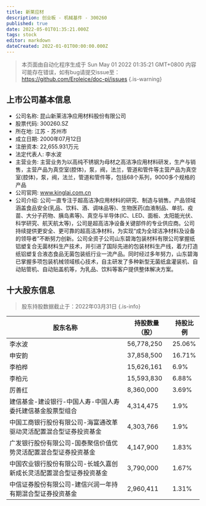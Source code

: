 ```yaml
---
title: 新莱应材
description: 创业板 - 机械基件 - 300260
published: true
date: 2022-05-01T01:35:21.000Z
tags: stock
editor: markdown
dateCreated: 2022-01-01T00:00:00.000Z
---
```


> 本页面由自动化程序生成于 Sun May 01 2022 01:35:21 GMT+0800
> 内容可能存在错误，如有bug请提交issue至：https://github.com/Eroleice/doc-pi/issues
{.is-warning}

## 上市公司基本信息
- 公司名称: 昆山新莱洁净应用材料股份有限公司
- 股票代码: 300260.SZ
- 所在地: 江苏 - 苏州市
- 成立日期: 2000年07月12日
- 注册资本: 22,655.931万元
- 法定代表人: 李水波
- 主营业务: 主营业务为以高纯不锈钢为母材之高洁净应用材料研发，生产与销售，主营产品为真空室(腔体)，泵，阀，法兰，管道和管件等主营产品为真空室(腔体)，泵，阀，法兰，管道和管件等，包括68个系列，9000多个规格的产品
- 公司官网: www.kinglai.com.cn
- 公司介绍: 公司一直专注于超高洁净应用材料的研究、制造与销售。产品领域涵盖食品安全(乳品、饮料、酒、调味品等)、生物医药(血液制品、单抗、疫苗、大分子药物、胰岛素等)、真空与半导体(IC、LED、面板、太阳能光伏、科学研究、航天航太等)，公司是超高洁净设备关键部件的专业供应商。公司持续提供更安全、更可靠的超高洁净材料，为实现“成为全球洁净材料及设备的领导者”不断努力创新。公司全资子公司山东碧海包装材料有限公司掌握纸铝塑复合无菌材料生产技术，并引进了国际先进的包装材料生产线，着力打造纸铝塑复合液态食品无菌包装纸行业一流产品。同时经过多年努力，山东碧海已掌握多项包装机械领域核心技术，自主研发了多种新型无菌纸盒灌装机、自动贴管机、自动贴盖机等，为乳品、饮料等客户提供整体解决方案。


## 十大股东信息
> 股东持股数据截止于：2022年03月31日
{.is-info}

| 股东名称 | 持股数量（股） | 持股比例 |
| --- | --- | --- |
| 李水波 | 56,778,250 | 25.06% |
| 申安韵 | 37,858,500 | 16.71% |
| 李柏桦 | 15,626,161 | 6.9% |
| 李柏元 | 15,593,830 | 6.88% |
| 厉善红 | 8,360,000 | 3.69% |
| 建信基金-建设银行-中国人寿-中国人寿委托建信基金股票型组合 | 4,314,475 | 1.9% |
| 中国工商银行股份有限公司-海富通改革驱动灵活配置混合型证券投资基金 | 4,303,766 | 1.9% |
| 广发银行股份有限公司-国泰聚信价值优势灵活配置混合型证券投资基金 | 4,147,900 | 1.83% |
| 中国农业银行股份有限公司-长城久嘉创新成长灵活配置混合型证券投资基金 | 3,790,000 | 1.67% |
| 中信证券股份有限公司-建信兴润一年持有期混合型证券投资基金 | 2,960,411 | 1.31% |




